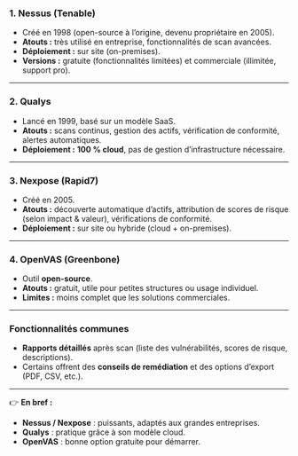 ### **1. Nessus (Tenable)**

- Créé en 1998 (open-source à l’origine, devenu propriétaire en 2005).
- **Atouts :** très utilisé en entreprise, fonctionnalités de scan avancées.
- **Déploiement :** sur site (on-premises).
- **Versions :** gratuite (fonctionnalités limitées) et commerciale (illimitée, support pro).
---
### **2. Qualys**

- Lancé en 1999, basé sur un modèle SaaS.
- **Atouts :** scans continus, gestion des actifs, vérification de conformité, alertes automatiques.
- **Déploiement :** **100 % cloud**, pas de gestion d’infrastructure nécessaire.
---
### **3. Nexpose (Rapid7)**

- Créé en 2005.
- **Atouts :** découverte automatique d’actifs, attribution de scores de risque (selon impact & valeur), vérifications de conformité.
- **Déploiement :** sur site ou hybride (cloud + on-premises).
---

### **4. OpenVAS (Greenbone)**

- Outil **open-source**.
- **Atouts :** gratuit, utile pour petites structures ou usage individuel.
- **Limites :** moins complet que les solutions commerciales.

---
### **Fonctionnalités communes**

- **Rapports détaillés** après scan (liste des vulnérabilités, scores de risque, descriptions).
- Certains offrent des **conseils de remédiation** et des options d’export (PDF, CSV, etc.).

---

👉 **En bref :**

- **Nessus / Nexpose** : puissants, adaptés aux grandes entreprises.
- **Qualys** : pratique grâce à son modèle cloud.
- **OpenVAS** : bonne option gratuite pour démarrer.